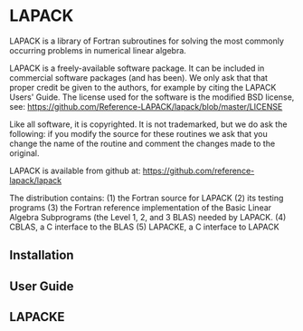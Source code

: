 # LAPACK

LAPACK is a library of Fortran subroutines for solving the most commonly
occurring problems in numerical linear algebra.

LAPACK is a freely-available software package. It can be included in commercial
software packages (and has been). We only ask that that proper credit be given
to the authors, for example by citing the LAPACK Users' Guide. The license used
for the software is the modified BSD license, see:
https://github.com/Reference-LAPACK/lapack/blob/master/LICENSE

Like all software, it is copyrighted. It is not trademarked, but we do ask the
following: if you modify the source for these routines we ask that you change
the name of the routine and comment the changes made to the original.

LAPACK is available from github at:
https://github.com/reference-lapack/lapack

The distribution contains:
 (1) the Fortran source for LAPACK
 (2) its testing programs
 (3) the Fortran reference implementation of the Basic Linear Algebra Subprograms (the Level 1, 2, and 3 BLAS) needed by
LAPACK.
 (4) CBLAS, a C interface to the BLAS 
 (5) LAPACKE, a C interface to LAPACK

## Installation

## User Guide

## LAPACKE

